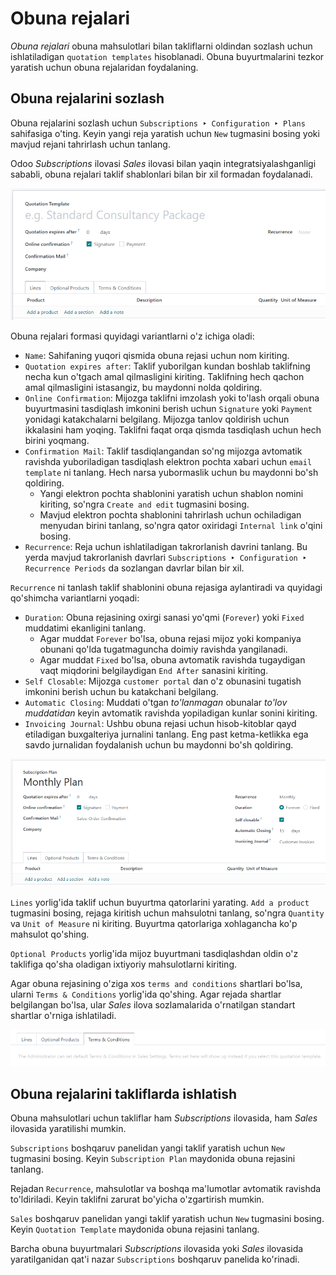 # Obuna rejalari

*Obuna rejalari* obuna mahsulotlari bilan takliflarni oldindan sozlash uchun ishlatiladigan `quotation templates` hisoblanadi.
Obuna buyurtmalarini tezkor yaratish uchun obuna rejalaridan foydalaning.

## Obuna rejalarini sozlash

Obuna rejalarini sozlash uchun `Subscriptions ‣ Configuration ‣ Plans` sahifasiga o'ting. Keyin yangi reja yaratish uchun `New` tugmasini bosing yoki mavjud rejani tahrirlash uchun tanlang.

Odoo *Subscriptions* ilovasi *Sales* ilovasi bilan yaqin integratsiyalashganligi sababli, obuna rejalari taklif shablonlari bilan bir xil formadan foydalanadi.

![Subscription plan (quotation template) configuration form.](plans/subplan-quotation-template.png)

Obuna rejalari formasi quyidagi variantlarni o'z ichiga oladi:

- `Name`: Sahifaning yuqori qismida obuna rejasi uchun nom kiriting.
- `Quotation expires after`: Taklif yuborilgan kundan boshlab taklifning necha kun o'tgach amal qilmasligini kiriting. Taklifning hech qachon amal qilmasligini istasangiz, bu maydonni nolda qoldiring.
- `Online Confirmation`: Mijozga taklifni imzolash yoki to'lash orqali obuna buyurtmasini tasdiqlash imkonini berish uchun `Signature` yoki `Payment` yonidagi katakchalarni belgilang. Mijozga tanlov qoldirish uchun ikkalasini ham yoqing. Taklifni faqat orqa qismda tasdiqlash uchun hech birini yoqmang.
- `Confirmation Mail`: Taklif tasdiqlangandan so'ng mijozga avtomatik ravishda yuboriladigan tasdiqlash elektron pochta xabari uchun `email template` ni tanlang. Hech narsa yubormaslik uchun bu maydonni bo'sh qoldiring.
  - Yangi elektron pochta shablonini yaratish uchun shablon nomini kiriting, so'ngra `Create and edit` tugmasini bosing.
  - Mavjud elektron pochta shablonini tahrirlash uchun ochiladigan menyudan birini tanlang, so'ngra qator oxiridagi `Internal link` o'qini bosing.
- `Recurrence`: Reja uchun ishlatiladigan takrorlanish davrini tanlang. Bu yerda mavjud takrorlanish davrlari `Subscriptions ‣ Configuration ‣ Recurrence Periods` da sozlangan davrlar bilan bir xil.

`Recurrence` ni tanlash taklif shablonini obuna rejasiga aylantiradi va quyidagi qo'shimcha variantlarni yoqadi:

- `Duration`: Obuna rejasining oxirgi sanasi yo'qmi (`Forever`) yoki `Fixed` muddatimi ekanligini tanlang.
  - Agar muddat `Forever` bo'lsa, obuna rejasi mijoz yoki kompaniya obunani qo'lda tugatmaguncha doimiy ravishda yangilanadi.
  - Agar muddat `Fixed` bo'lsa, obuna avtomatik ravishda tugaydigan vaqt miqdorini belgilaydigan `End After` sanasini kiriting.
- `Self Closable`: Mijozga `customer portal` dan o'z obunasini tugatish imkonini berish uchun bu katakchani belgilang.
- `Automatic Closing`: Muddati o'tgan *to'lanmagan* obunalar *to'lov muddatidan* keyin avtomatik ravishda yopiladigan kunlar sonini kiriting.
- `Invoicing Journal`: Ushbu obuna rejasi uchun hisob-kitoblar qayd etiladigan buxgalteriya jurnalini tanlang. Eng past ketma-ketlikka ega savdo jurnalidan foydalanish uchun bu maydonni bo'sh qoldiring.

![Subscription plan with Recurrence selected.](plans/subplan-recurrence.png)

`Lines` yorlig'ida taklif uchun buyurtma qatorlarini yarating. `Add a product` tugmasini bosing, rejaga kiritish uchun mahsulotni tanlang, so'ngra `Quantity` va `Unit of Measure` ni kiriting. Buyurtma qatorlariga xohlagancha ko'p mahsulot qo'shing.

`Optional Products` yorlig'ida mijoz buyurtmani tasdiqlashdan oldin o'z taklifiga qo'sha oladigan ixtiyoriy mahsulotlarni kiriting.

Agar obuna rejasining o'ziga xos `terms and conditions` shartlari bo'lsa, ularni `Terms & Conditions` yorlig'ida qo'shing. Agar rejada shartlar belgilangan bo'lsa, ular *Sales* ilova sozlamalarida o'rnatilgan standart shartlar o'rniga ishlatiladi.

![Subscription plan Terms & Conditions tab.](plans/subplan-terms-conditions.png)

## Obuna rejalarini takliflarda ishlatish

Obuna mahsulotlari uchun takliflar ham *Subscriptions* ilovasida, ham *Sales* ilovasida yaratilishi mumkin.

`Subscriptions` boshqaruv panelidan yangi taklif yaratish uchun `New` tugmasini bosing. Keyin `Subscription Plan` maydonida obuna rejasini tanlang.

Rejadan `Recurrence`, mahsulotlar va boshqa ma'lumotlar avtomatik ravishda to'ldiriladi. Keyin taklifni zarurat bo'yicha o'zgartirish mumkin.

`Sales` boshqaruv panelidan yangi taklif yaratish uchun `New` tugmasini bosing. Keyin `Quotation Template` maydonida obuna rejasini tanlang.

Barcha obuna buyurtmalari *Subscriptions* ilovasida yoki *Sales* ilovasida yaratilganidan qat'i nazar `Subscriptions` boshqaruv panelida ko'rinadi.